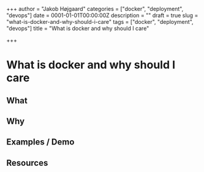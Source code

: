 +++
author = "Jakob Højgaard"
categories = ["docker", "deployment", "devops"]
date = 0001-01-01T00:00:00Z
description = ""
draft = true
slug = "what-is-docker-and-why-should-i-care"
tags = ["docker", "deployment", "devops"]
title = "What is docker and why should I care"

+++

# What is docker and why should I care

## What


## Why

## Examples / Demo


## Resources
